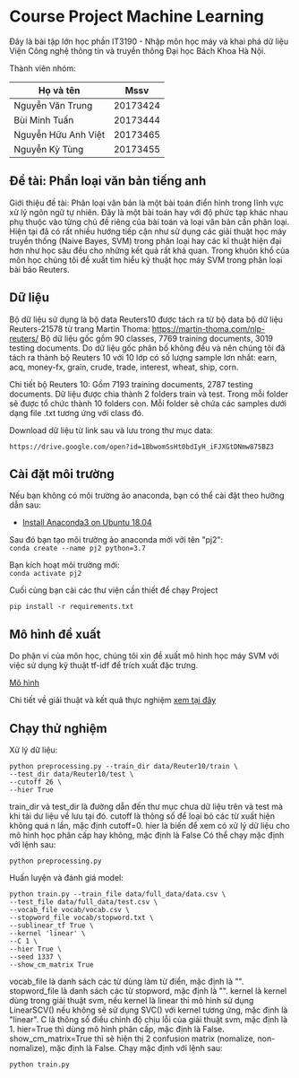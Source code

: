 # Course Project Machine Learning
Đây là bài tập lớn học phần IT3190 - Nhập môn học máy và khai phá dữ liệu Viện Công nghệ thông tin và truyền thông Đại học Bách Khoa Hà Nội.

Thành viên nhóm:

|Họ và tên | Mssv|
|--- | ---|
|Nguyễn Văn Trung	       |20173424|
|Bùi Minh Tuấn	           |20173444|
|Nguyễn Hữu Anh Việt	   |20173465|
|Nguyễn Kỳ Tùng	           |20173455|

## Đề tài: Phần loại văn bản tiếng anh
Giới thiệu đề tài:
Phân loại văn bản là một bài toán điển hình trong lĩnh vực xử lý ngôn ngữ tự nhiên.
Đây là một bài toán hay với độ phức tạp khác nhau phụ thuộc vào từng chủ đề riêng của bài toán và loại văn bản cần phân loại.
Hiện tại đã có rất nhiều hướng tiếp cận như sử dụng các giải thuật học máy truyền thống (Naive Bayes, SVM) trong phân loại hay các kĩ thuật hiện đại hơn như học sâu đều cho những kết quả rất khả quan.
Trong khuôn khổ của môn học chúng tôi đề xuất tìm hiểu kỹ thuật học máy SVM trong phân loại bài báo Reuters.

## Dữ liệu
Bộ dữ liệu sử dụng là bộ data Reuters10 được tách ra từ bộ data bộ dữ liệu Reuters-21578 từ trang  Martin Thoma: https://martin-thoma.com/nlp-reuters/
Bộ dữ liệu gốc gồm 90 classes, 7769 training documents, 3019 testing documents.
Do dữ liệu gốc phân bố không đều và nên chúng tôi đã tách ra thành bộ Reuters 10 với 10 lớp có số lượng sample lơn nhất:
earn, acq, money-fx, grain, crude, trade, interest, wheat, ship, corn.

Chi tiết bộ Reuters 10:
Gồm 7193 training documents, 2787 testing documents.
Dữ liệu được chia thành 2 folders train và test.
Trong mỗi folder sẽ được tổ chức thành 10 folders con.
Mỗi folder sẽ chứa các samples dưới dạng file .txt tương ứng với class đó.

Download dữ liệu từ link sau và lưu trong thư mục data:
```
https://drive.google.com/open?id=1BbwomSsHt0bdIyH_iFJXGtDNmw875BZ3
```

## Cài đặt môi trường
Nếu bạn không có môi trường ảo anaconda, bạn có thể cài đặt theo hưỡng dẫn sau:
- [Install Anaconda3 on Ubuntu 18.04](https://www.digitalocean.com/community/tutorials/how-to-install-anaconda-on-ubuntu-18-04-quickstart)

Sau đó bạn tạo môi trường ảo anaconda mới với tên "pj2":<br>
`conda create --name pj2 python=3.7`

Bạn kích hoạt môi trường mới:<br>
`conda activate pj2`

Cuối cùng bạn cài các thư viện cần thiết để chạy Project
```
pip install -r requirements.txt
```
## Mô hình đề xuất
Do phận vi của môn học, chúng tôi xin đề xuất mô hình học máy SVM với việc sử dụng kỹ thuật tf-idf để trích xuất đặc trưng.

[Mô hình](https://drive.google.com/file/d/1eXF66ReE1yYaeQChAbGnJwmo7CgAGEhu/view?usp=sharing)

Chi tiết về giải thuật và kết quả thực nghiệm [xem tại đây](https://docs.google.com/document/d/1Vt8y_zFxWrU_7HJq458iqukgXmM82HNTs8Mu0iuhesk/edit?usp=sharing)

## Chạy thử nghiệm
Xử lý dữ liệu:
```
python preprocessing.py --train_dir data/Reuter10/train \
--test_dir data/Reuter10/test \
--cutoff 26 \
--hier True
```

train_dir và test_dir là đường dẫn đến thư mục chưa dữ liệu trên và test mà khi tải dư liệu về lưu tại đó.
cutoff là thông số để loại bỏ các từ xuất hiện không quá n lần, mặc định cutoff=0.
hier là biến để xem có xử lý dữ liệu cho mô hình học phân cấp hay không, mặc định là False
Có thể chạy mặc định với lệnh sau:

```
python preprocessing.py
```
Huấn luyện và đánh giá model:
```
python train.py --train_file data/full_data/data.csv \
--test_file data/full_data/test.csv \
--vocab_file vocab/vocab.csv \
--stopword_file vocab/stopword.txt \
--sublinear_tf True \
--kernel 'linear' \
--C 1 \
--hier True \
--seed 1337 \
--show_cm_matrix True
```
vocab_file là danh sách các từ dùng làm từ điển, mặc định là "".
stopword_file là danh sách các từ stopword, mặc định là "". 
kernel là kernel dùng trong giải thuật svm, nếu kernel là linear thì mô hình sử dụng LinearSCV() nếu không sẽ sử dụng SVC() với kernel tương ứng, mặc định là "linear".
C là thông số điều chỉnh độ chịu lỗi của giải thuật svm, mặc định là 1.
hier=True thì dùng mô hình phân cấp, mặc định là False.
show_cm_matrix=True thì sẽ hiện thị 2 confusion matrix (nomalize, non-nomalize), mặc định là False.
Chạy mặc định với lệnh sau:
```
python train.py
```

